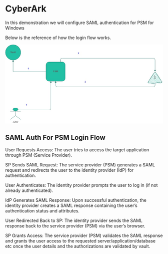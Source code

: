# CyberArk
In this demonstration we will configure SAML authentication for PSM for Windows

Below is the reference of how the login flow works.

![alt text](https://github.com/Vamshi-Msi/CyberArk/blob/main/PSM%20for%20SAML.jpg?raw=true)

## SAML Auth For PSM Login Flow


User Requests Access: The user tries to access the target application through PSM (Service Provider).

SP Sends SAML Request: The service provider (PSM) generates a SAML request and redirects the user to the identity provider (IdP) for authentication.

User Authenticates: The identity provider prompts the user to log in (if not already authenticated).

IdP Generates SAML Response: Upon successful authentication, the identity provider creates a SAML response containing the user’s authentication status and attributes.

User Redirected Back to SP: The identity provider sends the SAML response back to the service provider (PSM) via the user’s browser.

SP Grants Access: The service provider (PSM) validates the SAML response and grants the user access to the requested server/application/database etc once the user details and the authorizations are validated by vault.
